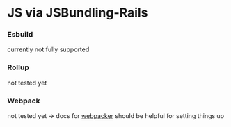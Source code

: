 # JS via JSBundling-Rails

### Esbuild

currently not fully supported

### Rollup

not tested yet

### Webpack

not tested yet -> docs for [webpacker](js-via-webpacker.md) should be helpful for setting things up
